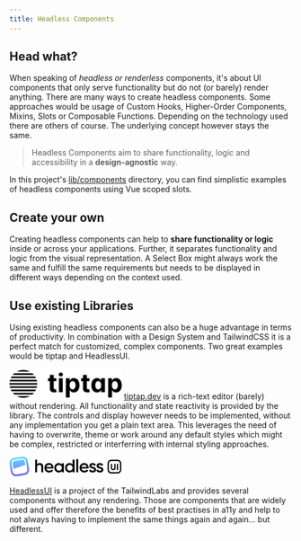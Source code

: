 ```yaml
---
title: Headless Components
---
```


## Head what?

When speaking of _headless or renderless_ components, it's about UI components that only serve functionality but do not (or barely) render anything. There are many ways to create headless components. Some approaches would be usage of Custom Hooks, Higher-Order Components, Mixins, Slots or Composable Functions. Depending on the technology used there are others of course. The underlying concept however stays the same.

> Headless Components aim to share functionality, logic and accessibility in a **design-agnostic** way.

In this project's <u>[lib/components](https://github.com/modern-atomic-design/modern-atomic-design/tree/main/lib/components)</u> directory, you can find simplistic examples of headless components using Vue scoped slots.

## Create your own

Creating headless components can help to **share functionality or logic** inside or across your applications. Further, it separates functionality and logic from the visual representation. A Select Box might always work the same and fulfill the same requirements but needs to be displayed in different ways depending on the context used.

## Use existing Libraries

Using existing headless components can also be a huge advantage in terms of productivity. In combination with a Design System and TailwindCSS it is a perfect match for customized, complex components. Two great examples would be tiptap and HeadlessUI.

<img src="icons/tiptap.svg" width="200" alt="tiptap"></img>
<u>[tiptap.dev](https://tiptap.dev/)</u> is a rich-text editor (barely) without rendering.
All functionality and state reactivity is provided by the library. The controls and display however needs to be implemented, without any implementation you get a plain text area. This leverages the need of having to overwrite, theme or work around any default styles which might be complex, restricted or interferring with internal styling approaches.

<img src="icons/headlessui.svg" width="200" alt="headlessui"></img>

<u>[HeadlessUI](https://headlessui.dev/)</u> is a project of the TailwindLabs and provides several components without any rendering. Those are components that are widely used and offer therefore the benefits of best practises in a11y and help to not always having to implement the same things again and again... but different.
